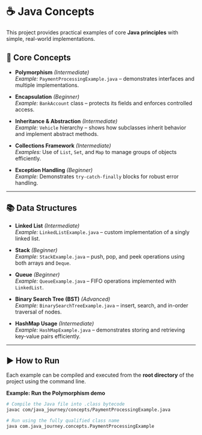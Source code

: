 # ☕ Java Concepts  

This project provides practical examples of core **Java principles** with simple, real-world implementations.  

## 🔑 Core Concepts  

- **Polymorphism** *(Intermediate)*  
  *Example:* `PaymentProcessingExample.java` – demonstrates interfaces and multiple implementations.  

- **Encapsulation** *(Beginner)*  
  *Example:* `BankAccount` class – protects its fields and enforces controlled access.  

- **Inheritance & Abstraction** *(Intermediate)*  
  *Example:* `Vehicle` hierarchy – shows how subclasses inherit behavior and implement abstract methods.  

- **Collections Framework** *(Intermediate)*  
  *Examples:* Use of `List`, `Set`, and `Map` to manage groups of objects efficiently.  

- **Exception Handling** *(Beginner)*  
  *Example:* Demonstrates `try-catch-finally` blocks for robust error handling.   

---

## 📚 Data Structures  

- **Linked List** *(Intermediate)*  
  *Example:* `LinkedListExample.java` – custom implementation of a singly linked list.  

- **Stack** *(Beginner)*  
  *Example:* `StackExample.java` – push, pop, and peek operations using both arrays and `Deque`.  

- **Queue** *(Beginner)*  
  *Example:* `QueueExample.java` – FIFO operations implemented with `LinkedList`.  

- **Binary Search Tree (BST)** *(Advanced)*  
  *Example:* `BinarySearchTreeExample.java` – insert, search, and in-order traversal of nodes.  

- **HashMap Usage** *(Intermediate)*  
  *Example:* `HashMapExample.java` – demonstrates storing and retrieving key-value pairs efficiently.  

---

## ▶️ How to Run  

Each example can be compiled and executed from the **root directory** of the project using the command line.  

**Example: Run the Polymorphism demo**  

```bash
# Compile the Java file into .class bytecode
javac com/java_journey/concepts/PaymentProcessingExample.java  

# Run using the fully qualified class name
java com.java_journey.concepts.PaymentProcessingExample  